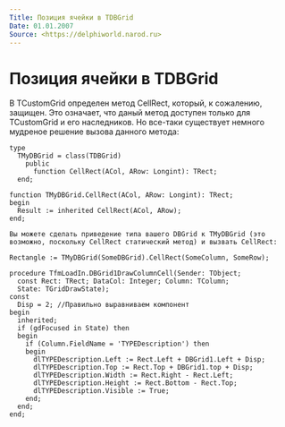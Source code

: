 ```yaml
---
Title: Позиция ячейки в TDBGrid
Date: 01.01.2007
Source: <https://delphiworld.narod.ru>
---
```



Позиция ячейки в TDBGrid
========================

В TCustomGrid определен метод CellRect, который, к сожалению, защищен.
Это означает, что даный метод доступен только для TCustomGrid и его
наследников. Но все-таки существует немного мудреное решение вызова
данного метода:

    type
      TMyDBGrid = class(TDBGrid)
        public
          function CellRect(ACol, ARow: Longint): TRect;
      end;
     
    function TMyDBGrid.CellRect(ACol, ARow: Longint): TRect;
    begin
      Result := inherited CellRect(ACol, ARow);
    end;
     
    Вы можете сделать приведение типа вашего DBGrid к TMyDBGrid (это возможно, поскольку CellRect статический метод) и вызвать CellRect:
     
    Rectangle := TMyDBGrid(SomeDBGrid).CellRect(SomeColumn, SomeRow);
     
    procedure TfmLoadIn.DBGrid1DrawColumnCell(Sender: TObject;
      const Rect: TRect; DataCol: Integer; Column: TColumn;
      State: TGridDrawState);
    const
      Disp = 2; //Правильно выравниваем компонент
    begin
      inherited;
      if (gdFocused in State) then
      begin
        if (Column.FieldName = 'TYPEDescription') then
        begin
          dlTYPEDescription.Left := Rect.Left + DBGrid1.Left + Disp;
          dlTYPEDescription.Top := Rect.Top + DBGrid1.top + Disp;
          dlTYPEDescription.Width := Rect.Right - Rect.Left;
          dlTYPEDescription.Height := Rect.Bottom - Rect.Top;
          dlTYPEDescription.Visible := True;
        end;
      end;
    end;

